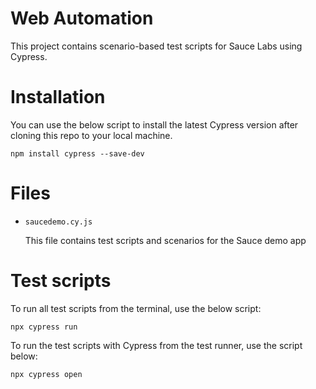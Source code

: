 
# Web Automation

This project contains scenario-based test scripts for Sauce Labs using Cypress.

# Installation
You can use the below script to install the latest Cypress version after cloning this repo to your local machine.

`npm install cypress --save-dev`

# Files

- `saucedemo.cy.js`

  This file contains test scripts and scenarios for the Sauce demo app


# Test scripts

To run all test scripts from the terminal, use the below script:

`npx cypress run `

To run the test scripts with Cypress from the test runner, use the script below:

`npx cypress open`

